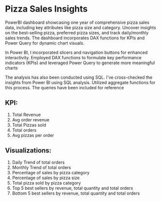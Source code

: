# Pizza Sales Insights #
PowerBI dashboard showcasing one year of comprehensive pizza sales data, including key attributes like pizza size and category. Uncover insights on the best-selling pizza, preferred pizza sizes, and track daily/monthly sales trends. The dashboard incorporates DAX functions for KPIs and Power Query for dynamic chart visuals.

In Power BI, I incorporated slicers and navigation buttons for enhanced interactivity. Employed DAX functions to formulate key performance indicators (KPIs) and leveraged Power Query to generate more meaningful charts

The analysis has also been conducted using SQL. I've cross-checked the insights from Power BI using SQL analysis. Utilized aggregate functions for this process. The queries have been included for reference

## KPI:
1. Total Revenue 
2. Avg order revenue
3. Total Pizzas sold
4. Total orders
5. Avg pizzas per order

## Visualizations: 
1. Daily Trend of total orders
2. Monthly Trend of total orders
3. Percentage of sales by pizza category 
4. Percentage of sales by pizza size
5. Total pizza sold by pizza category 
6. Top 5 best sellers by revenue, total quantity and total orders 
7. Bottom 5 best sellers by revenue, total quantity and total orders 





     



